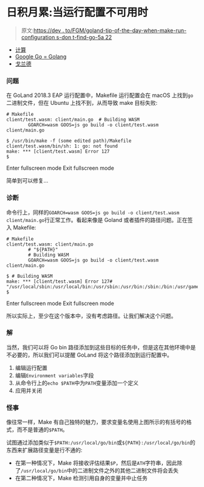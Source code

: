 # 日积月累:当运行配置不可用时

> 原文:[https://dev . to/FGM/goland-tip-of-the-day-when-make-run-configuration s-don t-find-go-5a 22](https://dev.to/fgm/goland-tip-of-the-day-when-make-run-configurations-dont-find-go-5a22)

*   [计算](https://blog.riff.org/topic/computing)
*   [Google Go = Golang](https://blog.riff.org/topic/computing/golang)
*   [戈兰德](https://blog.riff.org/taxonomy/term/242)

### 问题

在 GoLand 2018.3 EAP 运行配置中，Makefile 运行配置会在 macOS 上找到`go`二进制文件，但在 Ubuntu 上找不到，从而导致 make 目标失败:

```
# Makefile
client/test.wasm: client/main.go  # Building WASM
        GOARCH=wasm GOOS=js go build -o client/test.wasm client/main.go

$ /usr/bin/make -f (some edited path)/Makefile
client/test.wasm/bin/sh: 1: go: not found
make: *** [client/test.wasm] Error 127
$ 
```

Enter fullscreen mode Exit fullscreen mode

简单到可以修复...

### 诊断

命令行上，同样的`GOARCH=wasm GOOS=js go build -o client/test.wasm client/main.go`行正常工作。看起来像是 Goland 或者插件的路径问题。正在签入 Makefile:

```
# Makefile
client/test.wasm: client/main.go    
        # "${PATH}" 
        # Building WASM 
        GOARCH=wasm GOOS=js go build -o client/test.wasm client/main.go

$ # Building WASM
make: *** [client/test.wasm] Error 127# "/usr/local/sbin:/usr/local/bin:/usr/sbin:/usr/bin:/sbin:/bin:/usr/games:/usr/local/games:/snap/bin"
$ 
```

Enter fullscreen mode Exit fullscreen mode

所以实际上，至少在这个版本中，没有考虑路径。让我们解决这个问题。

### 解

当然，我们可以将 Go bin 路径添加到这些目标的任务中，但是这在其他环境中是不必要的，所以我们可以提醒 GoLand 将这个路径添加到运行配置中。

1.  编辑运行配置
2.  编辑`Environment variables`字段
3.  从命令行上的`echo $PATH`中为`PATH`变量添加一个定义
4.  应用并关闭

### 怪事

像往常一样，Make 有自己独特的魅力，要求变量名使用上图所示的有括号的格式，而不是普通的`$PATH`。

试图通过添加类似于`$PATH:/usr/local/go/bin`或`${PATH}:/usr/local/go/bin`的东西来扩展路径变量是行不通的:

*   在第一种情况下，Make 将接收评估结果`$P`，然后是`ATH`字符串，因此除了`/usr/local/go/bin`中的二进制文件之外的其他二进制文件将会丢失
*   在第二种情况下，Make 检测引用自身的变量并中止任务